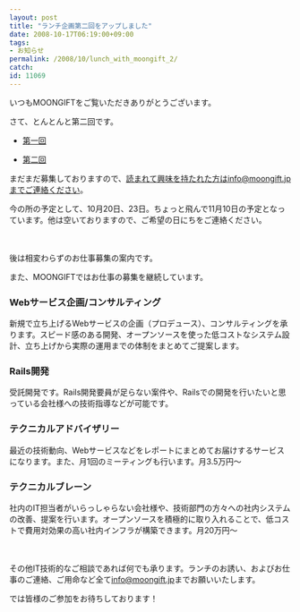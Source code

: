```yaml
---
layout: post
title: "ランチ企画第二回をアップしました"
date: 2008-10-17T06:19:00+09:00
tags: 
- お知らせ
permalink: /2008/10/lunch_with_moongift_2/
catch: 
id: 11069
---
```

いつもMOONGIFTをご覧いただきありがとうございます。

  

さて、とんとんと第二回です。

  

  
- [第一回](http://coolcoding.com/2008/10/lunch_with_moongift_1/)
  
  
- [第二回](http://coolcoding.com/2008/10/lunch_with_moongift_2/)
  
  

まだまだ募集しておりますので、読まれて興味を持たれた方はinfo@moongift.jpまでご連絡ください。

  

今の所の予定として、10月20日、23日。ちょっと飛んで11月10日の予定となっています。他は空いておりますので、ご希望の日にちをご連絡ください。

  

　

  

後は相変わらずのお仕事募集の案内です。

  

また、MOONGIFTではお仕事の募集を継続しています。

  

### Webサービス企画/コンサルティング
  

新規で立ち上げるWebサービスの企画（プロデュース）、コンサルティングを承ります。スピード感のある開発、オープンソースを使った低コストなシステム設計、立ち上げから実際の運用までの体制をまとめてご提案します。

  

### Rails開発
  

受託開発です。Rails開発要員が足らない案件や、Railsでの開発を行いたいと思っている会社様への技術指導などが可能です。

  

### テクニカルアドバイザリー
  

最近の技術動向、Webサービスなどをレポートにまとめてお届けするサービスになります。また、月1回のミーティングも行います。月3.5万円～

  

### テクニカルブレーン
  

社内のIT担当者がいらっしゃらない会社様や、技術部門の方々への社内システムの改善、提案を行います。オープンソースを積極的に取り入れることで、低コストで費用対効果の高い社内インフラが構築できます。月20万円～

  

　

  

その他IT技術的なご相談であれば何でも承ります。ランチのお誘い、およびお仕事のご連絡、ご用命など全て[info@moongift.jp](mailto:info@moongift.jp)までお願いいたします。

  

では皆様のご参加をお待ちしております！

  
